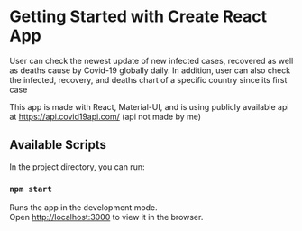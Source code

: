 # Getting Started with Create React App

User can check the newest update of new infected cases, recovered as well as deaths cause by Covid-19 globally daily. In addition, user can also check the infected, recovery, and deaths chart of a specific country since its first case

This app is made with React, Material-UI, and is using publicly available api at https://api.covid19api.com/ (api not made by me)

## Available Scripts

In the project directory, you can run:

### `npm start`

Runs the app in the development mode.\
Open [http://localhost:3000](http://localhost:3000) to view it in the browser.
